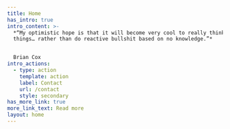 ```yaml
---
title: Home
has_intro: true
intro_content: >-
  *“My optimistic hope is that it will become very cool to really think about
  things… rather than do reactive bullshit based on no knowledge.”*


  Brian Cox
intro_actions:
  - type: action
    template: action
    label: Contact
    url: /contact
    style: secondary
has_more_link: true
more_link_text: Read more
layout: home
---
```

